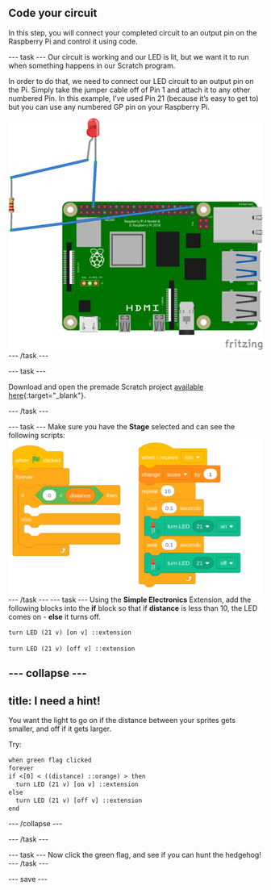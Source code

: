 ## Code your circuit

In this step, you will connect your completed circuit to an output pin on the Raspberry Pi and control it using code.

--- task ---
Our circuit is working and our LED is lit, but we want it to run when something happens in our Scratch program. 

In order to do that, we need to connect our LED circuit to an output pin on the Pi. Simply take the jumper cable off of Pin 1 and attach it to any other numbered Pin. In this example, I’ve used Pin 21 (because it’s easy to get to) but you can use any numbered GP pin on your Raspberry Pi.

![circuit diagram of a jumper cable with a resistor and LED wired to 3V3 on the Raspberry Pi](images/Pi_1_complete.png)
--- /task ---

--- task ---

Download and open the premade Scratch project [available here](https://www.youtube.com/watch?v=dQw4w9WgXcQ){:target="_blank"}.

--- /task ---

--- task ---
Make sure you have the **Stage** selected and can see the following scripts:
![Screenshot of scripts. When green flag clicked, ](images/stage_code.png)
--- /task ---
--- task ---
Using the **Simple Electronics** Extension, add the following blocks into the **if** block so that if **distance** is less than 10, the LED comes on - **else** it turns off.
```blocks3
turn LED (21 v) [on v] ::extension

turn LED (21 v) [off v] ::extension
```
--- collapse ---
---
title: I need a hint!
---
You want the light to go on if the distance between your sprites gets smaller, and off if it gets larger.

Try:
```blocks3
when green flag clicked
forever
if <[0] < ((distance) ::orange) > then
  turn LED (21 v) [on v] ::extension
else
  turn LED (21 v) [off v] ::extension
end
```
--- /collapse ---

--- /task ---

--- task ---
Now click the green flag, and see if you can hunt the hedgehog!
--- /task ---

--- save ---
